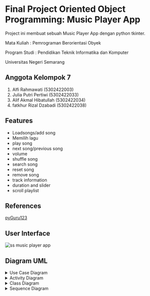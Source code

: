 
# Final Project Oriented Object Programming: Music Player App

Project ini membuat sebuah Music Player App dengan python tkinter.

Mata Kuliah   : Pemrograman Berorientasi Obyek

Program Studi : Pendidikan Teknik Informatika dan  Komputer

Universitas Negeri Semarang

## Anggota Kelompok 7

  1. Alfi Rahmawati        (5302422003)
  2. Julia Putri Pertiwi   (5302422033)
  3. Alif Akmal Hibatullah (5302422034)
  4. fatkhur Rizal Dzabadi (5302422038)


## Features

- Loadsongs/add song
- Memilih lagu
- play song
- next song/previous song
- volume
- shuffle song
- search song
- reset song
- remove song
- track information
- duration and slider
- scroll playlist

## References
[pyGuru123](https://github.com/pyGuru123/Python-Projects/tree/master/Musicxy%20-%20Music%20Player)


## User Interface
![ss music player app](https://github.com/putrijuliaa/Music-Player-App-PBO/assets/152194742/2e3ec7c7-28b5-4e92-8d9d-c53b0d301fe0)

## Diagram UML
<details>
  <summary>Use Case Diagram</summary>
  
   ![image](https://github.com/putrijuliaa/Music-Player-App-PBO/assets/148305232/c929eaab-c661-4370-b8ec-db790b496e11)
</details>

<details>
  <summary>Activity Diagram</summary>

  ![image](https://github.com/putrijuliaa/Music-Player-App-PBO/assets/148305232/1be9621e-ea25-4a8b-9603-5aa9f0b24593)
</details>
 
<details>
  <summary>Class Diagram</summary>

  ![image](https://github.com/putrijuliaa/Music-Player-App-PBO/assets/148305232/4a2fe30e-a6d5-4116-917a-530abd7071eb)
</details>

<details>
  <summary>Sequence Diagram</summary>

 ![image](https://github.com/putrijuliaa/Music-Player-App-PBO/assets/148305232/14e6c2fb-689c-4d79-8930-2213aea309f2)

</details>


